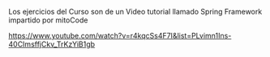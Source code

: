 Los ejercicios del Curso son de un Video tutorial llamado Spring Framework impartido por mitoCode

https://www.youtube.com/watch?v=r4kqcSs4F7I&list=PLvimn1Ins-40CImsffjCkv_TrKzYiB1gb